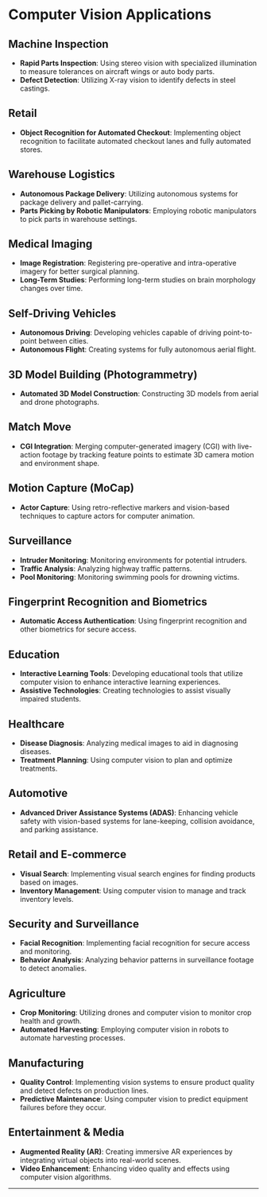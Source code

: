 # Computer Vision Applications

## Machine Inspection
- **Rapid Parts Inspection**: Using stereo vision with specialized illumination to measure tolerances on aircraft wings or auto body parts.
- **Defect Detection**: Utilizing X-ray vision to identify defects in steel castings.

## Retail
- **Object Recognition for Automated Checkout**: Implementing object recognition to facilitate automated checkout lanes and fully automated stores.

## Warehouse Logistics
- **Autonomous Package Delivery**: Utilizing autonomous systems for package delivery and pallet-carrying.
- **Parts Picking by Robotic Manipulators**: Employing robotic manipulators to pick parts in warehouse settings.

## Medical Imaging
- **Image Registration**: Registering pre-operative and intra-operative imagery for better surgical planning.
- **Long-Term Studies**: Performing long-term studies on brain morphology changes over time.

## Self-Driving Vehicles
- **Autonomous Driving**: Developing vehicles capable of driving point-to-point between cities.
- **Autonomous Flight**: Creating systems for fully autonomous aerial flight.

## 3D Model Building (Photogrammetry)
- **Automated 3D Model Construction**: Constructing 3D models from aerial and drone photographs.

## Match Move
- **CGI Integration**: Merging computer-generated imagery (CGI) with live-action footage by tracking feature points to estimate 3D camera motion and environment shape.

## Motion Capture (MoCap)
- **Actor Capture**: Using retro-reflective markers and vision-based techniques to capture actors for computer animation.

## Surveillance
- **Intruder Monitoring**: Monitoring environments for potential intruders.
- **Traffic Analysis**: Analyzing highway traffic patterns.
- **Pool Monitoring**: Monitoring swimming pools for drowning victims.

## Fingerprint Recognition and Biometrics
- **Automatic Access Authentication**: Using fingerprint recognition and other biometrics for secure access.

## Education
- **Interactive Learning Tools**: Developing educational tools that utilize computer vision to enhance interactive learning experiences.
- **Assistive Technologies**: Creating technologies to assist visually impaired students.

## Healthcare
- **Disease Diagnosis**: Analyzing medical images to aid in diagnosing diseases.
- **Treatment Planning**: Using computer vision to plan and optimize treatments.

## Automotive
- **Advanced Driver Assistance Systems (ADAS)**: Enhancing vehicle safety with vision-based systems for lane-keeping, collision avoidance, and parking assistance.

## Retail and E-commerce
- **Visual Search**: Implementing visual search engines for finding products based on images.
- **Inventory Management**: Using computer vision to manage and track inventory levels.

## Security and Surveillance
- **Facial Recognition**: Implementing facial recognition for secure access and monitoring.
- **Behavior Analysis**: Analyzing behavior patterns in surveillance footage to detect anomalies.

## Agriculture
- **Crop Monitoring**: Utilizing drones and computer vision to monitor crop health and growth.
- **Automated Harvesting**: Employing computer vision in robots to automate harvesting processes.

## Manufacturing
- **Quality Control**: Implementing vision systems to ensure product quality and detect defects on production lines.
- **Predictive Maintenance**: Using computer vision to predict equipment failures before they occur.

## Entertainment & Media
- **Augmented Reality (AR)**: Creating immersive AR experiences by integrating virtual objects into real-world scenes.
- **Video Enhancement**: Enhancing video quality and effects using computer vision algorithms.

---
